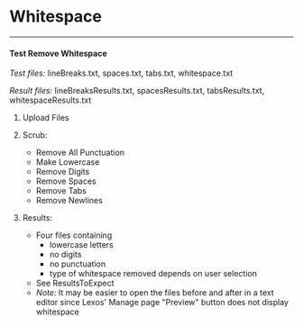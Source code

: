 # Whitespace

***

#### Test Remove Whitespace

*Test files:* lineBreaks.txt, spaces.txt, tabs.txt, whitespace.txt

*Result files:* lineBreaksResults.txt, spacesResults.txt, tabsResults.txt,
whitespaceResults.txt

1. Upload Files

2. Scrub: 
    - Remove All Punctuation
    - Make Lowercase
    - Remove Digits
    - Remove Spaces
    - Remove Tabs
    - Remove Newlines
     

3. Results:
    - Four files containing
        * lowercase letters
        * no digits
        * no punctuation
        * type of whitespace removed depends on user selection
    - See ResultsToExpect
    - *Note:* It may be easier to open the files before and after in a text editor
    since Lexos' Manage page "Preview" button does not display whitespace
